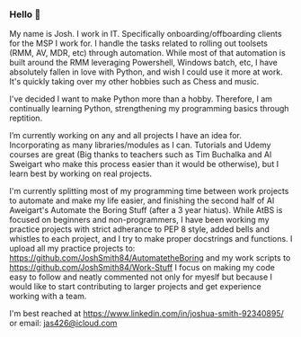 ### Hello 👋

My name is Josh. I work in IT. Specifically onboarding/offboarding clients for the MSP I work for. I handle the tasks related to rolling out toolsets (RMM, AV, MDR, etc) through automation.
While most of that automation is built around the RMM leveraging Powershell, Windows batch, etc, I have absolutely fallen in love with Python, and wish I could use it more at work. It's quickly taking over my other hobbies such as Chess and music.

I've decided I want to make Python more than a hobby. Therefore, I am continually learning Python, strengthening my programming basics through reptition.

I’m currently working on any and all projects I have an idea for. Incorporating as many libraries/modules as I can. Tutorials and Udemy courses are great (Big thanks to teachers such as Tim Buchalka and Al Sweigart who make this process easier than it would be otherwise), but I learn best by working on real projects. 

I'm currently splitting most of my programming time between work projects to automate and make my life easier, and finishing the second half of Al Aweigart's Automate the Boring Stuff (after a 3 year hiatus).
While AtBS is focused on beginners and non-programmers, I have been working my practice projects with strict adherance to PEP 8 style, added bells and whistles to each project, and I try to make proper docstrings and functions. I upload all my practice projects to: https://github.com/JoshSmith84/AutomatetheBoring and my work scripts to https://github.com/JoshSmith84/Work-Stuff
I focus on making my code easy to follow and neatly commented not only for myeslf but because I would like to start contributing to larger projects and get experience working with a team.

I'm best reached at https://www.linkedin.com/in/joshua-smith-92340895/ or email: jas426@icloud.com

